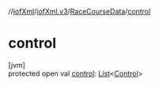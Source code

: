 //[iofXml](../../../index.md)/[iofXml.v3](../index.md)/[RaceCourseData](index.md)/[control](control.md)

# control

[jvm]\
protected open val [control](control.md): [List](https://docs.oracle.com/javase/8/docs/api/java/util/List.html)<[Control](../-control/index.md)>
